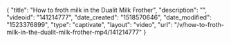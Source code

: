 {
    "title": "How to froth milk in the Dualit Milk Frother",
    "description": "",
    "videoid": "141214777",
    "date_created": "1518570646",
    "date_modified": "1523376899",
    "type": "captivate",
    "layout": "video",
    "url": "\/v\/how-to-froth-milk-in-the-dualit-milk-frother-mp4\/141214777"
}